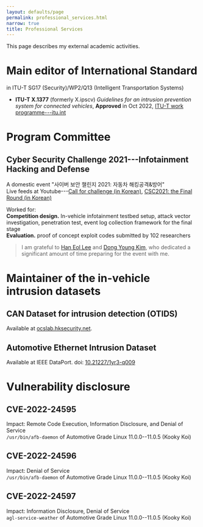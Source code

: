```yaml
---
layout: defaults/page
permalink: professional_services.html
narrow: true
title: Professional Services
---
```



This page describes my external academic activities.

# Main editor of International Standard

in ITU-T SG17 (Security)/WP2/Q13 (Intelligent Transportation Systems)

- **ITU-T X.1377** (formerly X.ipscv) *Guidelines for an intrusion prevention system for connected vehicles*, **Approved** in Oct 2022, [ITU-T work programme---itu.int](https://www.itu.int/itu-t/workprog/wp_item.aspx?isn=17983)

# Program Committee

## Cyber Security Challenge 2021---Infotainment Hacking and Defense

A domestic event "사이버 보안 챌린지 2021: 자동차 해킹공격&방어"  
Live feeds at Youtube---[Call for challenge (in Korean)](https://youtu.be/HS2PfBpwjU4), [CSC2021: the Final Round (in Korean)](https://youtu.be/E-ZTuWSg-JU) 

Worked for:  
**Competition design.** In-vehicle infotainment testbed setup, attack vector investigation, penetration test, event log collection framework for the final stage  
**Evaluation.** proof of concept exploit codes submitted by 102 researchers

> I am grateful to [Han Eol Lee](https://ocslab.hksecurity.net/people/alumni#h.e6zyi287f7yo) and [Dong Young Kim](https://ocslab.hksecurity.net/people/alumni#h.hneqmuev9owl), who dedicated a significant amount of time preparing for the event with me.

# Maintainer of the in-vehicle intrusion datasets
## CAN Dataset for intrusion detection (OTIDS)
Available at [ocslab.hksecurity.net](https://ocslab.hksecurity.net/Dataset/CAN-intrusion-dataset).

## Automotive Ethernet Intrusion Dataset
Available at IEEE DataPort. doi: [10.21227/1yr3-q009](https://dx.doi.org/10.21227/1yr3-q009)

# Vulnerability disclosure
## CVE-2022-24595
Impact: Remote Code Execution, Information Disclosure, and Denial of Service  
`/usr/bin/afb-daemon` of Automotive Grade Linux 11.0.0--11.0.5 (Kooky Koi)

## CVE-2022-24596
Impact: Denial of Service  
`/usr/bin/afb-daemon` of Automotive Grade Linux 11.0.0--11.0.5 (Kooky Koi)


## CVE-2022-24597
Impact: Information Disclosure, Denial of Service  
`agl-service-weather` of Automotive Grade Linux 11.0.0--11.0.5 (Kooky Koi)